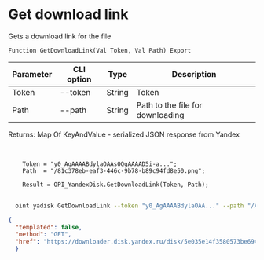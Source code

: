 ﻿---
sidebar_position: 6
---

# Get download link
 Gets a download link for the file



`Function GetDownloadLink(Val Token, Val Path) Export`

  | Parameter | CLI option | Type | Description |
  |-|-|-|-|
  | Token | --token | String | Token |
  | Path | --path | String | Path to the file for downloading |

  
  Returns:  Map Of KeyAndValue - serialized JSON response from Yandex

<br/>




```bsl title="Code example"
    Token = "y0_AgAAAABdylaOAAs0QgAAAAD5i-a...";
    Path  = "/81c378eb-eaf3-446c-9b78-b89c94fd8e50.png";

    Result = OPI_YandexDisk.GetDownloadLink(Token, Path);
```



```sh title="CLI command example"
    
  oint yadisk GetDownloadLink --token "y0_AgAAAABdylaOAA..." --path "/Alpaca.png"

```

```json title="Result"
{
  "templated": false,
  "method": "GET",
  "href": "https://downloader.disk.yandex.ru/disk/5e035e14f3580573be69477a0a5a41a598227875d7c471604e386ee2dcfc7067/65c62a93/gwThwhLBKYvLhQCNnqAHis09lIY3JS6kMxocI4drJ-uZelc6zzgdG8REX8G87z9KG45VhprQarmCtb_OEKbojQ%3D%3D?uid=1573541518&filename=%D0%90%D0%BB%D1%8C%D0%BF%D0%B0%D0%BA%D0%B0.png&disposition=attachment&hash=&limit=0&content_type=image%2Fpng&owner_uid=1573541518&fsize=440431&hid=0e9b208e1aea0dbd58b4b43ccdc3ad5a&media_type=image&tknv=v2&etag=8d7bf7d7ee61113f9044f3a28496e458"
  }
```
